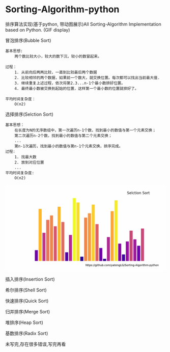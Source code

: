 # Sorting-Algorithm-python
排序算法实现(基于python, 带动图展示)All Sorting-Algorithm  Implementation based on Python. (GIF display)  

冒泡排序(Bubble Sort)
```text
基本思想:
    两个数比较大小，较大的数下沉，较小的数冒起来。

过程：
    1. 从前向后两两比较，一直到比较最后两个数据
    2. 比较相邻的两个数据，如果前一个数大，就交换位置。每次都可以找出当前最大值.
    3. 继续重复上述过程，依次将第2.3...n-1个最小数排好位置。
    4. 最终最小数被交换到起始的位置，这样第一个最小数的位置就排好了。

平均时间复杂度：
    O(n2)
```


选择排序(Selction Sort)
```text
基本思想：
    在长度为N的无序数组中，第一次遍历n-1个数，找到最小的数值与第一个元素交换；
    第二次遍历n-2个数，找到最小的数值与第二个元素交换；
    ...
    第n-1次遍历，找到最小的数值与第n-1个元素交换，排序完成。
过程:
    1. 找最大数
    2. 放到对应位置
    ...
平均时间复杂度:
    O(n2)
```

![Selction_sort](Images/Selction_sort.gif)

插入排序(Insertion Sort)

希尔排序(Shell Sort)

快速排序(Quick Sort)

归并排序(Merge Sort)

堆排序(Heap Sort)

基数排序(Radix Sort)

未写完,存在很多错误,写完再看
